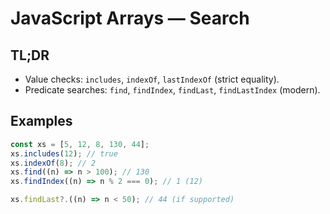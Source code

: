 # JavaScript Arrays — Search

## TL;DR

- Value checks: `includes`, `indexOf`, `lastIndexOf` (strict equality).
- Predicate searches: `find`, `findIndex`, `findLast`, `findLastIndex` (modern).

## Examples

```js
const xs = [5, 12, 8, 130, 44];
xs.includes(12); // true
xs.indexOf(8); // 2
xs.find((n) => n > 100); // 130
xs.findIndex((n) => n % 2 === 0); // 1 (12)

xs.findLast?.((n) => n < 50); // 44 (if supported)
```
